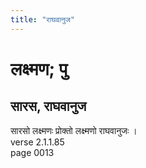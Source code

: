 ```yaml
---
title: "राघवानुज"
---
```


# लक्ष्मण; पु
## सारस, राघवानुज
सारसो लक्ष्मणः प्रोक्तो लक्ष्मणो राघवानुजः ।<br />verse 2.1.1.85<br />page 0013

